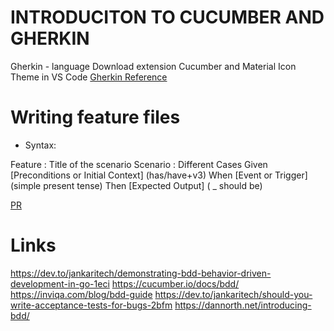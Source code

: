 # INTRODUCITON TO CUCUMBER AND GHERKIN

Gherkin - language
Download extension Cucumber and Material Icon Theme in VS Code
[Gherkin Reference](https://cucumber.io/docs/gherkin/reference/)

# Writing feature files

- Syntax:

Feature : Title of the scenario
Scenario : Different Cases
Given [Preconditions or Initial Context] (has/have+v3)
When [Event or Trigger] (simple present tense)
Then [Expected Output] ( _ should be) 

[PR](https://github.com/nabim777/mentorship2023/pull/1)

# Links

https://dev.to/jankaritech/demonstrating-bdd-behavior-driven-development-in-go-1eci
https://cucumber.io/docs/bdd/
https://inviqa.com/blog/bdd-guide
https://dev.to/jankaritech/should-you-write-acceptance-tests-for-bugs-2bfm
https://dannorth.net/introducing-bdd/